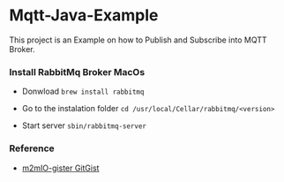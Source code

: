 # Mqtt-Java-Example

This project is an Example on how to Publish and Subscribe into MQTT Broker.

### Install RabbitMq Broker MacOs

- Donwload ```brew install rabbitmq```

- Go to the instalation folder ```cd /usr/local/Cellar/rabbitmq/<version> ```

- Start server ```sbin/rabbitmq-server```

### Reference
- [m2mIO-gister GitGist](https://gist.github.com/m2mIO-gister/5275324)
